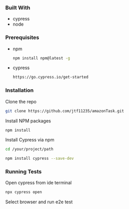 ### Built With

* cypress
* node

### Prerequisites

* npm
  ```sh
  npm install npm@latest -g
  ```
* cypress
  ```sh
  https://go.cypress.io/get-started
  ```
  
  
  
### Installation

Clone the repo
   ```sh
   git clone https://github.com/jtf11235/amazonTask.git
   ```
Install NPM packages
   ```sh
   npm install
   ```
Install Cypress via npm
   ```sh
   cd /your/project/path
   ```
   ```sh
   npm install cypress --save-dev
   ```
   
### Running Tests

Open cypress from ide terminal 
   ```sh
   npx cypress open
   ```
Select browser and run e2e test
